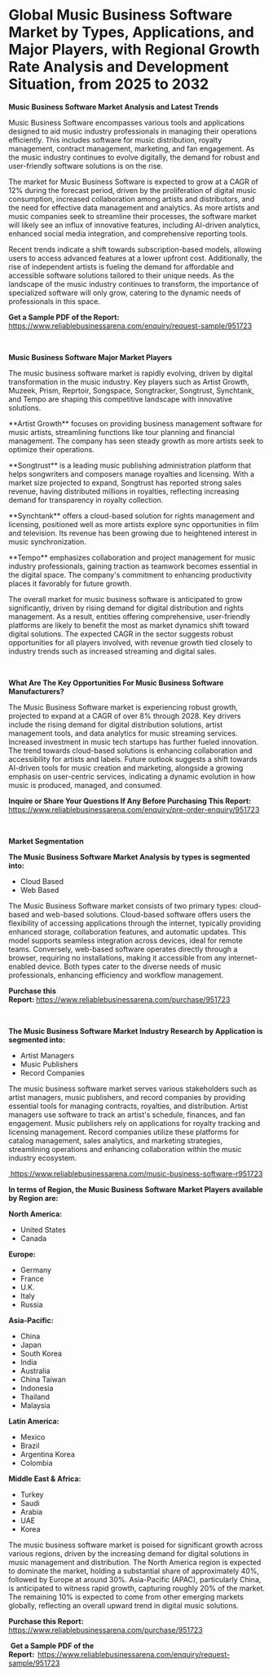 <p><h1>Global Music Business Software Market by Types, Applications, and Major Players, with Regional Growth Rate Analysis and Development Situation, from 2025 to 2032</h1></p><p><strong>Music Business Software Market Analysis and Latest Trends</strong></p>
<p><p>Music Business Software encompasses various tools and applications designed to aid music industry professionals in managing their operations efficiently. This includes software for music distribution, royalty management, contract management, marketing, and fan engagement. As the music industry continues to evolve digitally, the demand for robust and user-friendly software solutions is on the rise.</p><p>The market for Music Business Software is expected to grow at a CAGR of 12% during the forecast period, driven by the proliferation of digital music consumption, increased collaboration among artists and distributors, and the need for effective data management and analytics. As more artists and music companies seek to streamline their processes, the software market will likely see an influx of innovative features, including AI-driven analytics, enhanced social media integration, and comprehensive reporting tools.</p><p>Recent trends indicate a shift towards subscription-based models, allowing users to access advanced features at a lower upfront cost. Additionally, the rise of independent artists is fueling the demand for affordable and accessible software solutions tailored to their unique needs. As the landscape of the music industry continues to transform, the importance of specialized software will only grow, catering to the dynamic needs of professionals in this space.</p></p>
<p><strong>Get a Sample PDF of the Report:&nbsp;</strong> <a href="https://www.reliablebusinessarena.com/enquiry/request-sample/951723?utm_campaign=2195&utm_medium=2&utm_source=Github&utm_content=ia&utm_term=17042025&utm_id=music-business-software">https://www.reliablebusinessarena.com/enquiry/request-sample/951723</a></p>
<p>&nbsp;</p>
<p><strong>Music Business Software Major Market Players</strong></p>
<p><p>The music business software market is rapidly evolving, driven by digital transformation in the music industry. Key players such as Artist Growth, Muzeek, Prism, Reprtoir, Songspace, Songtracker, Songtrust, Synchtank, and Tempo are shaping this competitive landscape with innovative solutions.</p><p>**Artist Growth** focuses on providing business management software for music artists, streamlining functions like tour planning and financial management. The company has seen steady growth as more artists seek to optimize their operations. </p><p>**Songtrust** is a leading music publishing administration platform that helps songwriters and composers manage royalties and licensing. With a market size projected to expand, Songtrust has reported strong sales revenue, having distributed millions in royalties, reflecting increasing demand for transparency in royalty collection.</p><p>**Synchtank** offers a cloud-based solution for rights management and licensing, positioned well as more artists explore sync opportunities in film and television. Its revenue has been growing due to heightened interest in music synchronization.</p><p>**Tempo** emphasizes collaboration and project management for music industry professionals, gaining traction as teamwork becomes essential in the digital space. The company's commitment to enhancing productivity places it favorably for future growth.</p><p>The overall market for music business software is anticipated to grow significantly, driven by rising demand for digital distribution and rights management. As a result, entities offering comprehensive, user-friendly platforms are likely to benefit the most as market dynamics shift toward digital solutions. The expected CAGR in the sector suggests robust opportunities for all players involved, with revenue growth tied closely to industry trends such as increased streaming and digital sales.</p></p>
<p>&nbsp;</p>
<p><strong>What Are The Key Opportunities For Music Business Software Manufacturers?</strong></p>
<p><p>The Music Business Software market is experiencing robust growth, projected to expand at a CAGR of over 8% through 2028. Key drivers include the rising demand for digital distribution solutions, artist management tools, and data analytics for music streaming services. Increased investment in music tech startups has further fueled innovation. The trend towards cloud-based solutions is enhancing collaboration and accessibility for artists and labels. Future outlook suggests a shift towards AI-driven tools for music creation and marketing, alongside a growing emphasis on user-centric services, indicating a dynamic evolution in how music is produced, managed, and consumed.</p></p>
<p><strong>Inquire or Share Your Questions If Any Before Purchasing This Report:</strong> <a href="https://www.reliablebusinessarena.com/enquiry/pre-order-enquiry/951723?utm_campaign=2195&utm_medium=2&utm_source=Github&utm_content=ia&utm_term=17042025&utm_id=music-business-software">https://www.reliablebusinessarena.com/enquiry/pre-order-enquiry/951723</a></p>
<p>&nbsp;</p>
<p><strong>Market Segmentation</strong></p>
<p><strong>The Music Business Software Market Analysis by types is segmented into:</strong></p>
<p><ul><li>Cloud Based</li><li>Web Based</li></ul></p>
<p><p>The Music Business Software market consists of two primary types: cloud-based and web-based solutions. Cloud-based software offers users the flexibility of accessing applications through the internet, typically providing enhanced storage, collaboration features, and automatic updates. This model supports seamless integration across devices, ideal for remote teams. Conversely, web-based software operates directly through a browser, requiring no installations, making it accessible from any internet-enabled device. Both types cater to the diverse needs of music professionals, enhancing efficiency and workflow management.</p></p>
<p><strong>Purchase this Report:&nbsp;</strong><a href="https://www.reliablebusinessarena.com/purchase/951723?utm_campaign=2195&utm_medium=2&utm_source=Github&utm_content=ia&utm_term=17042025&utm_id=music-business-software">https://www.reliablebusinessarena.com/purchase/951723</a></p>
<p>&nbsp;</p>
<p><strong>The Music Business Software Market Industry Research by Application is segmented into:</strong></p>
<p><ul><li>Artist Managers</li><li>Music Publishers</li><li>Record Companies</li></ul></p>
<p><p>The music business software market serves various stakeholders such as artist managers, music publishers, and record companies by providing essential tools for managing contracts, royalties, and distribution. Artist managers use software to track an artist's schedule, finances, and fan engagement. Music publishers rely on applications for royalty tracking and licensing management. Record companies utilize these platforms for catalog management, sales analytics, and marketing strategies, streamlining operations and enhancing collaboration within the music industry ecosystem.</p></p>
<p><a href="https://www.reliablebusinessarena.com/music-business-software-r951723?utm_campaign=2195&utm_medium=2&utm_source=Github&utm_content=ia&utm_term=17042025&utm_id=music-business-software">&nbsp;https://www.reliablebusinessarena.com/music-business-software-r951723</a></p>
<p><strong>In terms of Region, the Music Business Software Market Players available by Region are:</strong></p>
<p>
    <p> <strong> North America: </strong>
        <ul>
            <li>United States</li>
            <li>Canada</li>
        </ul>
        </p> 
    <p> <strong> Europe: </strong>
        <ul>
            <li>Germany</li>
            <li>France</li>
            <li>U.K.</li>
            <li>Italy</li>
            <li>Russia</li>
        </ul>
        </p> 
    <p> <strong> Asia-Pacific: </strong>
        <ul>
            <li>China</li>
            <li>Japan</li>
            <li>South Korea</li>
            <li>India</li>
            <li>Australia</li>
            <li>China Taiwan</li>
            <li>Indonesia</li>
            <li>Thailand</li>
            <li>Malaysia</li>
        </ul>
        </p> 
    <p> <strong> Latin America: </strong>
        <ul>
            <li>Mexico</li>
            <li>Brazil</li>
            <li>Argentina Korea</li>
            <li>Colombia</li>
        </ul>
        </p> 
    <p> <strong> Middle East & Africa: </strong>
        <ul>
            <li>Turkey</li>
            <li>Saudi</li>
            <li>Arabia</li>
            <li>UAE</li>
            <li>Korea</li>
        </ul>
    </p>
    </p>
<p><p>The music business software market is poised for significant growth across various regions, driven by the increasing demand for digital solutions in music management and distribution. The North America region is expected to dominate the market, holding a substantial share of approximately 40%, followed by Europe at around 30%. Asia-Pacific (APAC), particularly China, is anticipated to witness rapid growth, capturing roughly 20% of the market. The remaining 10% is expected to come from other emerging markets globally, reflecting an overall upward trend in digital music solutions.</p></p>
<p><strong>Purchase this Report: </strong><a href="https://www.reliablebusinessarena.com/purchase/951723?utm_campaign=2195&utm_medium=2&utm_source=Github&utm_content=ia&utm_term=17042025&utm_id=music-business-software">https://www.reliablebusinessarena.com/purchase/951723</a></p>
<p>&nbsp;<strong>Get a Sample PDF of the Report:&nbsp;&nbsp;</strong><a href="https://www.reliablebusinessarena.com/enquiry/request-sample/951723?utm_campaign=2195&utm_medium=2&utm_source=Github&utm_content=ia&utm_term=17042025&utm_id=music-business-software">https://www.reliablebusinessarena.com/enquiry/request-sample/951723</a></p>
<p><strong></strong></p>
<p><p></p><p></p><p></p></p>